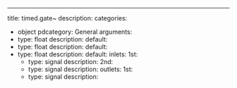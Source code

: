 ---
title: timed.gate~
description:
categories:
 - object
pdcategory: General
arguments:
- type: float
  description:
  default:
- type: float
  description:
  default:
- type: float
  description:
  default:
inlets:
  1st:
  - type: signal
    description:
  2nd:
  - type: signal
    description:
outlets:
  1st:
  - type: signal
    description:
